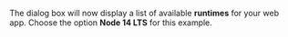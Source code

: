 The dialog box will now display a list of available **runtimes** for your web app.  Choose the option **Node 14 LTS** for this example.